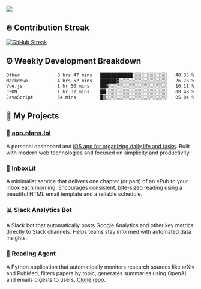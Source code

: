 ![](http://github-profile-summary-cards.vercel.app/api/cards/profile-details?username=sivori&theme=nightowl)

## 🔥 Contribution Streak
[![GitHub Streak](https://github-readme-streak-stats-murex-one.vercel.app?user=sivori&theme=nightowl&hide_border=true&card_width=700&card_height=200&ring=EBE011&fire=EB9B1B)](https://git.io/streak-stats)

## ⏰ Weekly Development Breakdown
<!--START_SECTION:waka-->

```txt
Other              8 hrs 47 mins   ████████████░░░░░░░░░░░░░   48.35 %
Markdown           4 hrs 52 mins   ██████▓░░░░░░░░░░░░░░░░░░   26.78 %
Vue.js             1 hr 50 mins    ██▓░░░░░░░░░░░░░░░░░░░░░░   10.11 %
JSON               1 hr 32 mins    ██░░░░░░░░░░░░░░░░░░░░░░░   08.48 %
JavaScript         54 mins         █▒░░░░░░░░░░░░░░░░░░░░░░░   05.04 %
```

<!--END_SECTION:waka-->

## 🚀 My Projects

### 📱 [app.plans.lol](https://app.plans.lol)
A personal dashboard and [iOS app for organizing daily life and tasks](https://apps.apple.com/us/app/plans-lol/id6703607762). Built with modern web technologies and focused on simplicity and productivity.

### 📘 InboxLit

A minimalist service that delivers one chapter (or part) of an ePub to your inbox each morning. Encourages consistent, bite-sized reading using a beautiful HTML email template and a reliable schedule.

### 📊 Slack Analytics Bot
A Slack bot that automatically posts Google Analytics and other key metrics directly to Slack channels. Helps teams stay informed with automated data insights.

### 🤖 Reading Agent

A Python application that automatically monitors research sources like arXiv and PubMed, filters papers by topic, generates summaries using OpenAI, and emails digests to users. [Clone repo](https://github.com/mentarch/reading-agent).

